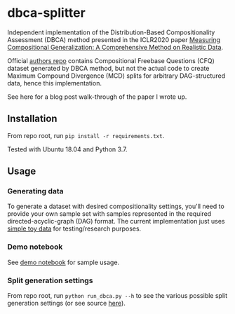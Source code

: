 # dbca-splitter

Independent implementation of the Distribution-Based Compositionality Assessment (DBCA) method presented in the ICLR2020 paper [Measuring Compositional Generalization: A Comprehensive Method on Realistic Data](https://arxiv.org/abs/1912.09713).

Official [authors repo](https://github.com/google-research/google-research/tree/master/cfq) contains Compositional Freebase Questions (CFQ) dataset generated by DBCA method, but not the actual code to create Maximum Compound Divergence (MCD) splits for arbitrary DAG-structured data, hence this implementation.

See here for a blog post walk-through of the paper I wrote up.

## Installation

From repo root, run `pip install -r requirements.txt`.

Tested with Ubuntu 18.04 and Python 3.7.

## Usage

### Generating data
To generate a dataset with desired compositionality settings, you'll need to provide your own sample set with samples represented in the required directed-acyclic-graph (DAG) format. The current implementation just uses [simple toy data](dbca/datasets/relational/relational_sample.py) for testing/research purposes.

### Demo notebook
See [demo notebook](notebooks/visualize_dists.ipynb) for sample usage.

### Split generation settings

From repo root, run `python run_dbca.py --h`  to see the various possible split generation settings (or see source [here](dbca/config.py)).
